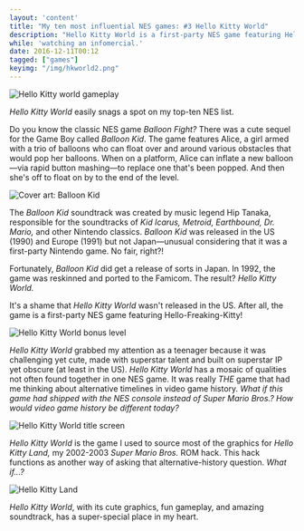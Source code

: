 ```yaml
---
layout: 'content'
title: "My ten most influential NES games: #3 Hello Kitty World"
description: "Hello Kitty World is a first-party NES game featuring Hello-Freaking-Kitty! "
while: 'watching an infomercial.'
date: 2016-12-11T00:12
tagged: ["games"]
keyimg: "/img/hkworld2.png"
---
```


![Hello Kitty world gameplay](img/hkworld2.png)

*Hello Kitty World* easily snags a spot on my top-ten NES list. 

Do you know the classic NES game *Balloon Fight?* There was a cute sequel for the Game Boy called *Balloon Kid*. The game features Alice, a girl armed with a trio of balloons who can float over and around various obstacles that would pop her balloons. When on a platform, Alice can inflate a new balloon&mdash;via rapid button mashing&mdash;to replace one that's been popped. And then she's off to float on by to the end of the level.

![Cover art: Balloon Kid](img/balloonkid.png)

The *Balloon Kid* soundtrack was created by music legend Hip Tanaka, responsible for the soundtracks of *Kid Icarus, Metroid, Earthbound, Dr. Mario,* and other Nintendo classics. *Balloon Kid* was released in the US (1990) and Europe (1991) but not Japan&mdash;unusual considering that it was a first-party Nintendo game. No fair, right?!

Fortunately, *Balloon Kid* did get a release of sorts in Japan. In 1992, the game was reskinned and ported to the Famicom. The result? *Hello Kitty World.*

It's a shame that *Hello Kitty World* wasn't released in the US. After all, the game is a first-party NES game featuring Hello-Freaking-Kitty! 

![Hello Kitty World bonus level](img/hkworld.png)

*Hello Kitty World* grabbed my attention as a teenager because it was challenging yet cute, made with superstar talent and built on superstar IP yet obscure (at least in the US). *Hello Kitty World* has a mosaic of qualities not often found together in one NES game. It was really *THE* game that had me thinking about alternative timelines in video game history. *What if this game had shipped with the NES console instead of Super Mario Bros.? How would video game history be different today?*

![Hello Kitty World title screen](img/hkworld3.png)

*Hello Kitty World* is the game I used to source most of the graphics for *Hello Kitty Land,* my 2002-2003 *Super Mario Bros.* ROM hack. This hack functions as another way of asking that alternative-history question. *What if...?*

![Hello Kitty Land](http://25.media.tumblr.com/tumblr_m6gqlsdjMZ1qbw5o0o1_500.gif)

*Hello Kitty World*, with its cute graphics, fun gameplay, and amazing soundtrack, has a super-special place in my heart. 